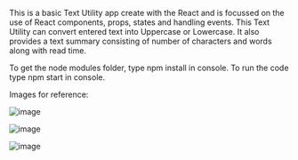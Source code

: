 This is a basic Text Utility app create with the React and is focussed on the use of React components, props, states and handling events.
This Text Utility can convert entered text into Uppercase or Lowercase. It also provides a text summary consisting of number of characters and words along with read time.

To get the node modules folder, type npm install in console. To run the code type npm start in console.



Images for reference:


![image](https://github.com/Ishaan012/React-Basic-Text-Utility/assets/88142954/b3adcd7d-81b2-41f9-8b11-6e6fbe964b3b)


![image](https://github.com/Ishaan012/React-Basic-Text-Utility/assets/88142954/926b1fef-faa7-4dec-976b-ae2009731967)


![image](https://github.com/Ishaan012/React-Basic-Text-Utility/assets/88142954/10b1dc02-bed9-4173-a8a8-3f75018e069d)
